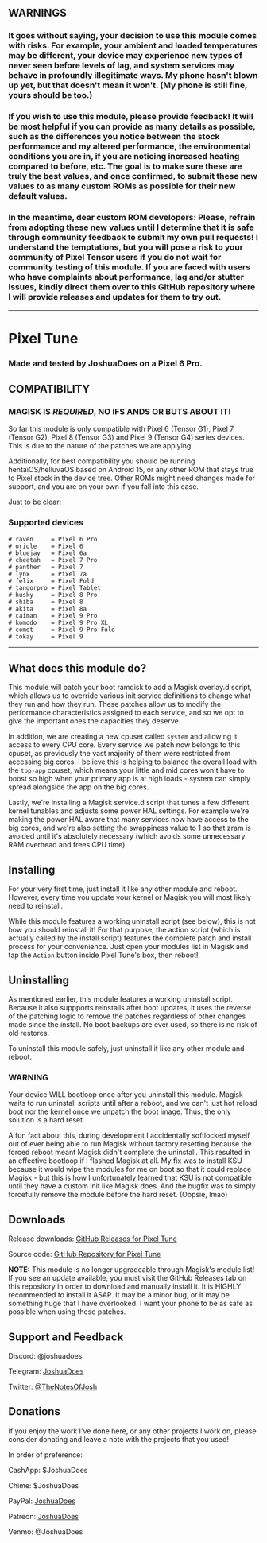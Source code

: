 ## WARNINGS

### It goes without saying, your decision to use this module comes with risks. For example, your ambient and loaded temperatures may be different, your device may experience new types of never seen before levels of lag, and system services may behave in profoundly illegitimate ways. My phone hasn't blown up yet, but that doesn't mean it won't. (My phone is still fine, yours should be too.)

### If you wish to use this module, please provide feedback! It will be most helpful if you can provide as many details as possible, such as the differences you notice between the stock performance and my altered performance, the environmental conditions you are in, if you are noticing increased heating compared to before, etc. The goal is to make sure these are truly the best values, and once confirmed, to submit these new values to as many custom ROMs as possible for their new default values.

### In the meantime, dear custom ROM developers: Please, refrain from adopting these new values until I determine that it is safe through community feedback to submit my own pull requests! I understand the temptations, but you will pose a risk to your community of Pixel Tensor users if you do not wait for community testing of this module. If you are faced with users who have complaints about performance, lag and/or stutter issues, kindly direct them over to this GitHub repository where I will provide releases and updates for them to try out.

---

# Pixel Tune

### Made and tested by JoshuaDoes on a Pixel 6 Pro.

## COMPATIBILITY

### MAGISK IS *REQUIRED*, NO IFS ANDS OR BUTS ABOUT IT!

So far this module is only compatible with Pixel 6 (Tensor G1), Pixel 7 (Tensor G2), Pixel 8 (Tensor G3) and Pixel 9 (Tensor G4) series devices. This is due to the nature of the patches we are applying.

Additionally, for best compatibility you should be running hentaiOS/helluvaOS based on Android 15, or any other ROM that stays true to Pixel stock in the device tree. Other ROMs might need changes made for support, and you are on your own if you fall into this case.

Just to be clear:

### Supported devices

```
# raven     = Pixel 6 Pro
# oriole    = Pixel 6
# bluejay   = Pixel 6a
# cheetah   = Pixel 7 Pro
# panther   = Pixel 7
# lynx      = Pixel 7a
# felix     = Pixel Fold
# tangorpro = Pixel Tablet
# husky     = Pixel 8 Pro
# shiba     = Pixel 8
# akita     = Pixel 8a
# caiman    = Pixel 9 Pro
# komodo    = Pixel 9 Pro XL
# comet     = Pixel 9 Pro Fold
# tokay     = Pixel 9
```

---

## What does this module do?

This module will patch your boot ramdisk to add a Magisk overlay.d script, which allows us to override various init service definitions to change what they run and how they run. These patches allow us to modify the performance characteristics assigned to each service, and so we opt to give the important ones the capacities they deserve.

In addition, we are creating a new cpuset called `system` and allowing it access to every CPU core. Every service we patch now belongs to this cpuset, as previously the vast majority of them were restricted from accessing big cores. I believe this is helping to balance the overall load with the `top-app` cpuset, which means your little and mid cores won't have to boost so high when your primary app is at high loads - system can simply spread alongside the app on the big cores.

Lastly, we're installing a Magisk service.d script that tunes a few different kernel tunables and adjusts some power HAL settings. For example we're making the power HAL aware that many services now have access to the big cores, and we're also setting the swappiness value to 1 so that zram is avoided until it's absolutely necessary (which avoids some unnecessary RAM overhead and frees CPU time).

## Installing

For your very first time, just install it like any other module and reboot. However, every time you update your kernel or Magisk you will most likely need to reinstall.

While this module features a working uninstall script (see below), this is not how you should reinstall it! For that purpose, the action script (which is actually called by the install script) features the complete patch and install process for your convenience. Just open your modules list in Magisk and tap the `Action` button inside Pixel Tune's box, then reboot!

## Uninstalling

As mentioned earlier, this module features a working uninstall script. Because it also suppports reinstalls after boot updates, it uses the reverse of the patching logic to remove the patches regardless of other changes made since the install. No boot backups are ever used, so there is no risk of old restores.

To uninstall this module safely, just uninstall it like any other module and reboot.

### WARNING

Your device WILL bootloop once after you uninstall this module. Magisk waits to run uninstall scripts until after a reboot, and we can't just hot reload boot nor the kernel once we unpatch the boot image. Thus, the only solution is a hard reset.

A fun fact about this, during development I accidentally softlocked myself out of ever being able to run Magisk without factory resetting because the forced reboot meant Magisk didn't complete the uninstall. This resulted in an effective bootloop if I flashed Magisk at all. My fix was to install KSU because it would wipe the modules for me on boot so that it could replace Magisk - but this is how I unfortunately learned that KSU is not compatible until they have a custom init like Magisk does. And the bugfix was to simply forcefully remove the module before the hard reset. (Oopsie, lmao)

## Downloads

Release downloads: [GitHub Releases for Pixel Tune](https://github.com/JoshuaDoes/ptune/releases)

Source code: [GitHub Repository for Pixel Tune](https://github.com/JoshuaDoes/ptune)

**NOTE:** This module is no longer upgradeable through Magisk's module list! If you see an update available, you must visit the GitHub Releases tab on this repository in order to download and manually install it. It is HIGHLY recommended to install it ASAP. It may be a minor bug, or it may be something huge that I have overlooked. I want your phone to be as safe as possible when using these patches.

## Support and Feedback

Discord: @joshuadoes

Telegram: [JoshuaDoes](https://t.me/JoshuaDoes)

Twitter: [@TheNotesOfJosh](https://twitter.com/TheNotesOfJosh)

## Donations

If you enjoy the work I've done here, or any other projects I work on, please consider donating and leave a note with the projects that you used!

In order of preference:

CashApp: $JoshuaDoes

Chime: $JoshuaDoes

PayPal: [JoshuaDoes](https://paypal.me/JoshuaDoes)

Patreon: [JoshuaDoes](https://patreon.com/JoshuaDoes)

Venmo: @JoshuaDoes

